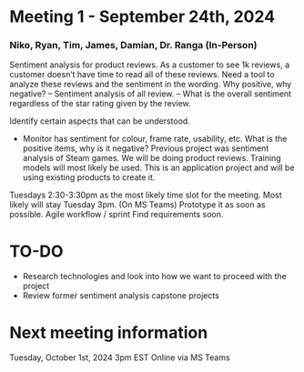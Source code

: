 # Meeting 1 - September 24th, 2024
### Niko, Ryan, Tim, James, Damian, Dr. Ranga (In-Person)

Sentiment analysis for product reviews. As a customer to see 1k reviews, a customer doesn’t have time to read all of these reviews. Need a tool to analyze these reviews and the sentiment in the wording. 
Why positive, why negative? – Sentiment analysis of all review. – What is the overall sentiment regardless of the star rating given by the review. 

Identify certain aspects that can be understood.
-	Monitor has sentiment for colour, frame rate, usability, etc.
What is the positive items, why is it negative?
Previous project was sentiment analysis of Steam games. We will be doing product reviews. Training models will most likely be used. This is an application project and will be using existing products to create it. 

Tuesdays 2:30-3:30pm as the most likely time slot for the meeting. Most likely will stay Tuesday 3pm. (On MS Teams)
Prototype it as soon as possible. Agile workflow / sprint
Find requirements soon.

# TO-DO
- Research technologies and look into how we want to proceed with the project
- Review former sentiment analysis capstone projects

# Next meeting information
Tuesday, October 1st, 2024 
3pm EST
Online via MS Teams
